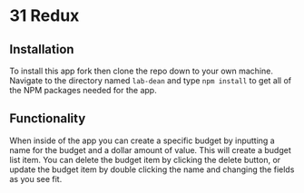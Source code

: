 # 31 Redux

## Installation
To install this app fork then clone the repo down to your own machine. Navigate to the directory named ```lab-dean``` and type ```npm install``` to get all of the NPM packages needed for the app. 

## Functionality
When inside of the app you can create a specific budget by inputting a name for the budget and a dollar amount of value. This will create a budget list item. You can delete the budget item by clicking the delete button, or update the budget item by double clicking the name and changing the fields as you see fit. 